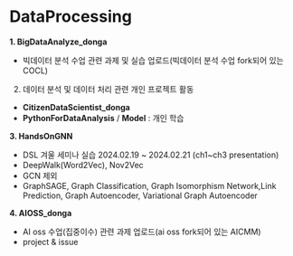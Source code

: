 # DataProcessing
**1. BigDataAnalyze_donga**
- 빅데이터 분석 수업 관련 과제 및 실습 업로드(빅데이터 분석 수업 fork되어 있는 COCL)

2. 데이터 분석 및 데이터 처리 관련 개인 프로젝트 활동
- **CitizenDataScientist_donga**
- **PythonForDataAnalysis** / **Model** : 개인 학습

**3. HandsOnGNN**
- DSL 겨울 세미나 실습 2024.02.19 ~ 2024.02.21 (ch1~ch3 presentation)
- DeepWalk(Word2Vec), Nov2Vec
- GCN 제외
- GraphSAGE, Graph Classification, Graph Isomorphism Network,Link Prediction, Graph Autoencoder, Variational Graph Autoencoder

**4. AIOSS_donga**
- AI oss 수업(집중이수) 관련 과제 업로드(ai oss fork되어 있는 AICMM)
- project & issue

